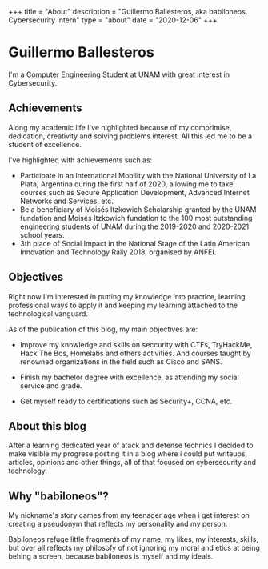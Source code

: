 +++
title = "About"
description = "Guillermo Ballesteros, aka babiloneos. Cybersecurity Intern"
type = "about"
date = "2020-12-06"
+++

# Guillermo Ballesteros
I'm a Computer Engineering Student at UNAM with  great interest in Cybersecurity.

## Achievements

Along my academic life I've highlighted because of my comprimise, dedication, creativity and solving problems interest. All this led me to be a student of excellence.

I've highlighted with achievements such as:
- Participate in an International Mobility with the National University of La Plata, Argentina during the first half of 2020, allowing me to take courses such as Secure Application Development, Advanced Internet Networks and Services, etc.
- Be a beneficiary of Moisés Itzkowich Scholarship granted by the UNAM fundation and Moisés Itzkowich fundation to the 100 most outstanding engineering students of UNAM during the 2019-2020 and 2020-2021 school years.
- 3th place of Social Impact in the National Stage of the Latin American Innovation and Technology Rally 2018, organised by ANFEI.

## Objectives

Right now I'm interested in putting my knowledge into practice, learning professional ways to apply it and keeping my learning attached to the technological vanguard.

As of the publication of this blog, my main objectives are:

- Improve my knowledge and skills on seccurity with CTFs, TryHackMe, Hack The Bos, Homelabs and others activities. And courses taught by renowned organizations in the field such as Cisco and SANS.

- Finish my bachelor degree with excellence, as attending my social service and grade.

- Get myself ready to certifications such as Security+, CCNA, etc.

## About this blog

After a learning dedicated year of atack and defense technics I decided to make visible my progrese posting it in a blog where i could put writeups, articles, opinions and other things, all of that focused on cybersecurity and technology.

## Why "babiloneos"?

My nickname's story cames from my teenager age when i get interest on creating a pseudonym that reflects my personality and my person.

Babiloneos refuge little fragments of my name, my likes, my interests, skills, but over all reflects my philosofy of not ignoring my moral and etics at being behing a screen, because babiloneos is myself and my ideals.